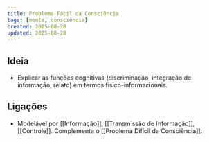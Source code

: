 ```yaml
---
title: Problema Fácil da Consciência
tags: [mente, consciência]
created: 2025-08-28
updated: 2025-08-28
---
```


## Ideia
- Explicar as funções cognitivas (discriminação, integração de informação, relato) em termos físico-informacionais.

## Ligações
- Modelável por [[Informação]], [[Transmissão de Informação]], [[Controle]]. Complementa o [[Problema Difícil da Consciência]].

